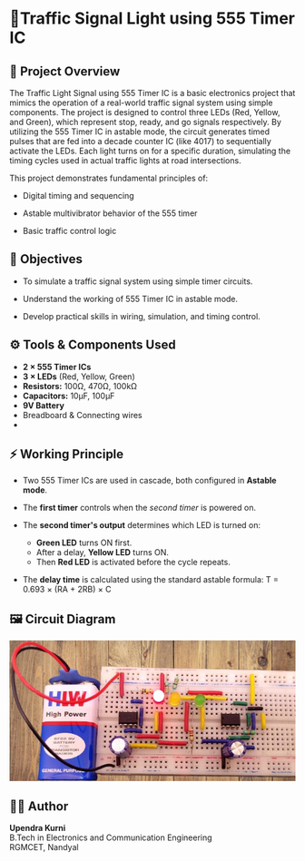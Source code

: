 # 🚦Traffic Signal Light using 555 Timer IC

## 📝 Project Overview
The Traffic Light Signal using 555 Timer IC is a basic electronics project that mimics the operation of a real-world traffic signal system using simple components. The project is designed to control three LEDs (Red, Yellow, and Green), which represent stop, ready, and go signals respectively. By utilizing the 555 Timer IC in astable mode, the circuit generates timed pulses that are fed into a decade counter IC (like 4017) to sequentially activate the LEDs. Each light turns on for a specific duration, simulating the timing cycles used in actual traffic lights at road intersections.

This project demonstrates fundamental principles of:

- Digital timing and sequencing

- Astable multivibrator behavior of the 555 timer

- Basic traffic control logic

## 🎯 Objectives
- To simulate a traffic signal system using simple timer circuits.

- Understand the working of 555 Timer IC in astable mode.

- Develop practical skills in wiring, simulation, and timing control.

## ⚙ Tools & Components Used

- **2 × 555 Timer ICs**
- **3 × LEDs** (Red, Yellow, Green)
- **Resistors:** 100Ω, 470Ω, 100kΩ
- **Capacitors:** 10µF, 100µF
- **9V Battery**
- Breadboard & Connecting wires
- 
## ⚡ Working Principle

- Two 555 Timer ICs are used in cascade, both configured in **Astable mode**.

- The **first timer** controls when the *second timer* is powered on.

- The **second timer's output** determines which LED is turned on:
  - **Green LED** turns ON first.
  - After a delay, **Yellow LED** turns ON.
  - Then **Red LED** is activated before the cycle repeats.
- The **delay time** is calculated using the standard astable formula:
T = 0.693 × (RA + 2RB) × C

## 🖼 Circuit Diagram

![image alt](https://github.com/Upendra3507/Traffic-Light-Signal/blob/bd9e7470b577f90825aabdc992e0cf71224cc643/Circuit.jpg)

## 🧑‍💻 Author

**Upendra Kurni**  
B.Tech in Electronics and Communication Engineering  
RGMCET, Nandyal
